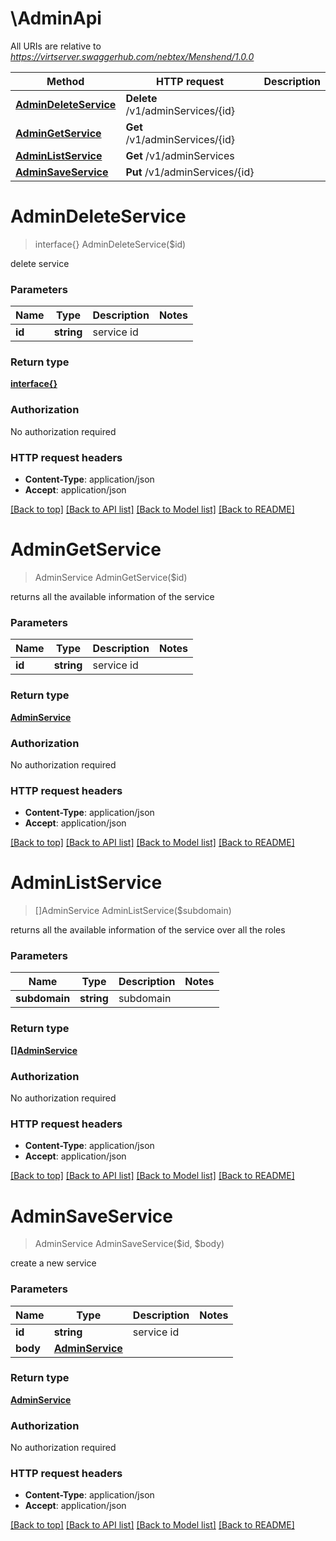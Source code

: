 # \AdminApi

All URIs are relative to *https://virtserver.swaggerhub.com/nebtex/Menshend/1.0.0*

Method | HTTP request | Description
------------- | ------------- | -------------
[**AdminDeleteService**](AdminApi.md#AdminDeleteService) | **Delete** /v1/adminServices/{id} | 
[**AdminGetService**](AdminApi.md#AdminGetService) | **Get** /v1/adminServices/{id} | 
[**AdminListService**](AdminApi.md#AdminListService) | **Get** /v1/adminServices | 
[**AdminSaveService**](AdminApi.md#AdminSaveService) | **Put** /v1/adminServices/{id} | 


# **AdminDeleteService**
> interface{} AdminDeleteService($id)



delete service


### Parameters

Name | Type | Description  | Notes
------------- | ------------- | ------------- | -------------
 **id** | **string**| service id | 

### Return type

[**interface{}**](interface{}.md)

### Authorization

No authorization required

### HTTP request headers

 - **Content-Type**: application/json
 - **Accept**: application/json

[[Back to top]](#) [[Back to API list]](../README.md#documentation-for-api-endpoints) [[Back to Model list]](../README.md#documentation-for-models) [[Back to README]](../README.md)

# **AdminGetService**
> AdminService AdminGetService($id)



returns all the available information of the service


### Parameters

Name | Type | Description  | Notes
------------- | ------------- | ------------- | -------------
 **id** | **string**| service id | 

### Return type

[**AdminService**](AdminService.md)

### Authorization

No authorization required

### HTTP request headers

 - **Content-Type**: application/json
 - **Accept**: application/json

[[Back to top]](#) [[Back to API list]](../README.md#documentation-for-api-endpoints) [[Back to Model list]](../README.md#documentation-for-models) [[Back to README]](../README.md)

# **AdminListService**
> []AdminService AdminListService($subdomain)



returns all the available information of the service over all the roles


### Parameters

Name | Type | Description  | Notes
------------- | ------------- | ------------- | -------------
 **subdomain** | **string**| subdomain | 

### Return type

[**[]AdminService**](AdminService.md)

### Authorization

No authorization required

### HTTP request headers

 - **Content-Type**: application/json
 - **Accept**: application/json

[[Back to top]](#) [[Back to API list]](../README.md#documentation-for-api-endpoints) [[Back to Model list]](../README.md#documentation-for-models) [[Back to README]](../README.md)

# **AdminSaveService**
> AdminService AdminSaveService($id, $body)



create a new service


### Parameters

Name | Type | Description  | Notes
------------- | ------------- | ------------- | -------------
 **id** | **string**| service id | 
 **body** | [**AdminService**](AdminService.md)|  | 

### Return type

[**AdminService**](AdminService.md)

### Authorization

No authorization required

### HTTP request headers

 - **Content-Type**: application/json
 - **Accept**: application/json

[[Back to top]](#) [[Back to API list]](../README.md#documentation-for-api-endpoints) [[Back to Model list]](../README.md#documentation-for-models) [[Back to README]](../README.md)


